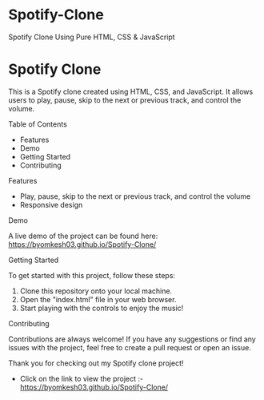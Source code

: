# Spotify-Clone
Spotify Clone Using Pure HTML, CSS &amp; JavaScript


# Spotify Clone

This is a Spotify clone created using HTML, CSS, and JavaScript. It allows users to play, pause, skip to the next or previous track, and control the volume.

Table of Contents

* Features
* Demo
* Getting Started
* Contributing

Features

* Play, pause, skip to the next or previous track, and control the volume
* Responsive design

Demo

A live demo of the project can be found here: https://byomkesh03.github.io/Spotify-Clone/

Getting Started

To get started with this project, follow these steps:

1. Clone this repository onto your local machine.
2. Open the "index.html" file in your web browser.
3. Start playing with the controls to enjoy the music!

Contributing

Contributions are always welcome! If you have any suggestions or find any issues with the project, feel free to create a pull request or open an issue.

Thank you for checking out my Spotify clone project!


* Click on the link to view the project :- https://byomkesh03.github.io/Spotify-Clone/
